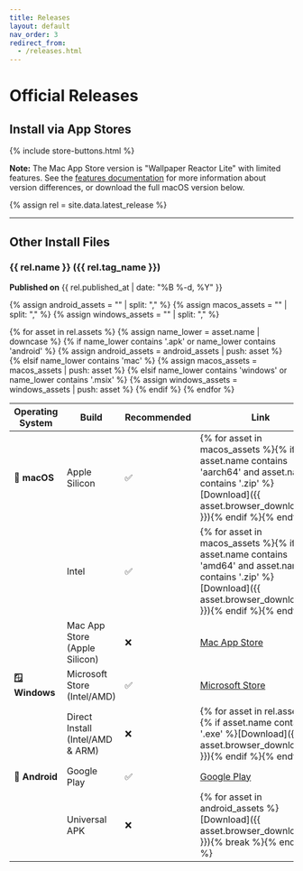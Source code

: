 ```yaml
---
title: Releases
layout: default
nav_order: 3
redirect_from:
  - /releases.html
---
```


# Official Releases

## Install via App Stores

{% include store-buttons.html %}

**Note:** The Mac App Store version is "Wallpaper Reactor Lite" with limited features. See the [features documentation](/docs/features/) for more information about version differences, or download the full macOS version below.

{% assign rel = site.data.latest_release %}

---

## Other Install Files

### {{ rel.name }} ({{ rel.tag_name }})
**Published on** {{ rel.published_at | date: "%B %-d, %Y" }}

{% assign android_assets = "" | split: "," %}
{% assign macos_assets = "" | split: "," %}
{% assign windows_assets = "" | split: "," %}

{% for asset in rel.assets %}
  {% assign name_lower = asset.name | downcase %}
  {% if name_lower contains '.apk' or name_lower contains 'android' %}
    {% assign android_assets = android_assets | push: asset %}
  {% elsif name_lower contains 'mac' %}
    {% assign macos_assets = macos_assets | push: asset %}
  {% elsif name_lower contains 'windows' or name_lower contains '.msix' %}
    {% assign windows_assets = windows_assets | push: asset %}
  {% endif %}
{% endfor %}

| Operating System | Build | Recommended | Link |
|-----------------|-------|-------------|------|
| **🍎 macOS** | Apple Silicon | ✅ | {% for asset in macos_assets %}{% if asset.name contains 'aarch64' and asset.name contains '.zip' %}[Download]({{ asset.browser_download_url }}){% endif %}{% endfor %} |
| | Intel | ✅ | {% for asset in macos_assets %}{% if asset.name contains 'amd64' and asset.name contains '.zip' %}[Download]({{ asset.browser_download_url }}){% endif %}{% endfor %} |
| | Mac App Store<br>(Apple Silicon) | ❌ | <a href="https://apps.apple.com/us/app/wallpaper-reactor-lite/id6751447022" target="_blank" rel="noopener">Mac App Store</a> |
| **🪟 Windows** | Microsoft Store<br>(Intel/AMD) | ✅ | <a href="https://apps.microsoft.com/detail/9n4302crdqrl" target="_blank" rel="noopener">Microsoft Store</a> |
| | Direct Install<br>(Intel/AMD & ARM) | ❌ | {% for asset in rel.assets %}{% if asset.name contains '.exe' %}[Download]({{ asset.browser_download_url }}){% endif %}{% endfor %} |
| **🤖 Android** | Google Play | ✅ | <a href="https://play.google.com/store/apps/details?id=app.wallpaperreactor" target="_blank" rel="noopener">Google Play</a> |
| | Universal APK | ❌ | {% for asset in android_assets %}[Download]({{ asset.browser_download_url }}){% break %}{% endfor %} |
